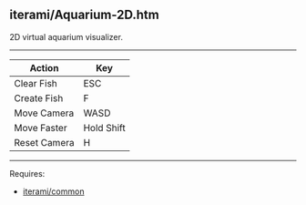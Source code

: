 iterami/Aquarium-2D.htm
-----------------------

2D virtual aquarium visualizer.

---

Action       | Key
-------------|-----------
Clear Fish   | ESC
Create Fish  | F
Move Camera  | WASD
Move Faster  | Hold Shift
Reset Camera | H

---

Requires:
* [iterami/common](https://github.com/iterami/common)
